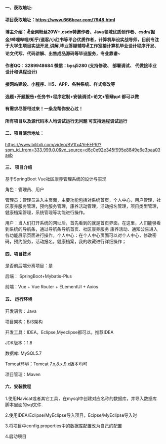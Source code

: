 #### 一、获取地址:

#### 项目获取地址：https://www.666bear.com/7948.html

**博主介绍：✌全网粉丝20W+,csdn特邀作者、Java领域优质创作者、csdn/掘金/哔哩哔哩/知乎/道客/小红书等平台优质作者，计算机毕设实战导师，目前专注于大学生项目实战开发,讲解,毕业答疑辅导✌工作室接计算机毕业设计程序开发、论文代写、代码讲解、出售成品源码等毕设服务，专业靠谱~**

#### 作者QQ：3289948684 微信：bysj5280 (支持修改、 部署调试、 代做接毕业设计和课程设计)

#### 接网站建设、小程序、H5、APP、各种系统、样式修改等

#### 选题+开题报告+任务书+程序定制+安装调试+论文+答辩ppt 都可以做

#### 有需求尽管甩过来！一条龙帮你安心过！

#### 所有项目以及源代码本人均调试运行无问题 可支持远程调试运行


#### 二、项目演示地址：

https://www.bilibili.com/video/BV1fx4YeEEPR/?spm_id_from=333.999.0.0&vd_source=d6c0e92e345f995e8849e6e3baa03aeb

#### 三、 项目介绍

基于SpringBoot Vue社区康养管理系统的设计与实现

角色：管理员、用户

管理员：管理员进入主页面，主要功能包括对系统首页，个人中心，用户管理，社区康养服务管理，预约服务管理，康养活动管理，活动报名管理，项目类型管理，健康档案管理，系统管理等功能进行操作。

用户：当人们打开系统的网址后，首先看到的就是首页界面。在这里，人们能够看到系统的导航条，通过导航条导航首页、社区康养服务
康养活动、通知公告进入各功能展示页面进行操作。个人中心：在个人中心页面可以对个人中心，修改密码，预约服务，活动报名，健康档案，我的收藏进行详细操作；

#### 四、项目技术

是否前后端分离项目：是

后端： SpringBoot+Mybatis-Plus

前端：Vue + Vue Router + ELementUI + Axios

#### 五、 运行环境

开发语言：Java

项目架构：B/S架构

开发工具：IDEA，Eclipse,Myeclipse都可以。推荐IDEA

JDK版本：1.8

数据库: MySQL5.7

Tomcat环境：Tomcat 7.x,8.x,9.x版本均可

项目管理：Maven



#### 六、安装教程

1.使用Navicat或者其它工具，在mysql中创建对应名称的数据库，并导入数据库脚本里面的sql文件.

2.使用IDEA/Eclipse/MyEclipse导入项目，Ecipse/MyEclipse导入时

3.将项目中config.properties中的数据库配置改为自己的配置

4.启动项目
